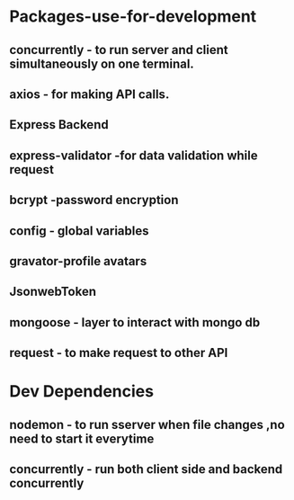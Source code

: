 # Packages-use-for-development

## concurrently - to run server and client simultaneously on one terminal.
## axios - for making API calls.
## Express Backend
## express-validator -for data validation while request
## bcrypt -password encryption
## config - global variables
## gravator-profile avatars
## JsonwebToken
## mongoose - layer to interact with mongo db
## request - to make request to other API

# Dev Dependencies
## nodemon - to run sserver when file changes ,no need to start it everytime
## concurrently - run both client side and backend concurrently
